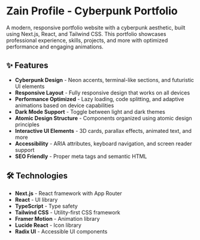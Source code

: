 # Zain Profile - Cyberpunk Portfolio

A modern, responsive portfolio website with a cyberpunk aesthetic, built using Next.js, React, and Tailwind CSS. This portfolio showcases professional experience, skills, projects, and more with optimized performance and engaging animations.


## ✨ Features

- **Cyberpunk Design** - Neon accents, terminal-like sections, and futuristic UI elements
- **Responsive Layout** - Fully responsive design that works on all devices
- **Performance Optimized** - Lazy loading, code splitting, and adaptive animations based on device capabilities
- **Dark Mode Support** - Toggle between light and dark themes
- **Atomic Design Structure** - Components organized using atomic design principles
- **Interactive UI Elements** - 3D cards, parallax effects, animated text, and more
- **Accessibility** - ARIA attributes, keyboard navigation, and screen reader support
- **SEO Friendly** - Proper meta tags and semantic HTML


## 🛠️ Technologies

- **Next.js** - React framework with App Router
- **React** - UI library
- **TypeScript** - Type safety
- **Tailwind CSS** - Utility-first CSS framework
- **Framer Motion** - Animation library
- **Lucide React** - Icon library
- **Radix UI** - Accessible UI components

